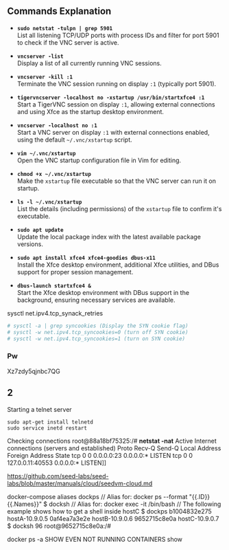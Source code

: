## Commands Explanation

- **`sudo netstat -tulpn | grep 5901`**  
  List all listening TCP/UDP ports with process IDs and filter for port 5901 to check if the VNC server is active.

- **`vncserver -list`**  
  Display a list of all currently running VNC sessions.

- **`vncserver -kill :1`**  
  Terminate the VNC session running on display `:1` (typically port 5901).

- **`tigervncserver -localhost no -xstartup /usr/bin/startxfce4 :1`**  
  Start a TigerVNC session on display `:1`, allowing external connections and using Xfce as the startup desktop environment.

- **`vncserver -localhost no :1`**  
  Start a VNC server on display `:1` with external connections enabled, using the default `~/.vnc/xstartup` script.

- **`vim ~/.vnc/xstartup`**  
  Open the VNC startup configuration file in Vim for editing.

- **`chmod +x ~/.vnc/xstartup`**  
  Make the `xstartup` file executable so that the VNC server can run it on startup.

- **`ls -l ~/.vnc/xstartup`**  
  List the details (including permissions) of the `xstartup` file to confirm it's executable.

- **`sudo apt update`**  
  Update the local package index with the latest available package versions.

- **`sudo apt install xfce4 xfce4-goodies dbus-x11`**  
  Install the Xfce desktop environment, additional Xfce utilities, and DBus support for proper session management.

- **`dbus-launch startxfce4 &`**  
  Start the Xfce desktop environment with DBus support in the background, ensuring necessary services are available.

sysctl net.ipv4.tcp_synack_retries

```zsh
# sysctl -a | grep syncookies (Display the SYN cookie flag)
# sysctl -w net.ipv4.tcp_syncookies=0 (turn off SYN cookie)
# sysctl -w net.ipv4.tcp_syncookies=1 (turn on SYN cookie)
```

### Pw
Xz7zdy5qjnbc7QG

## 2

Starting a telnet server

```
sudo apt-get install telnetd
sudo service inetd restart
```

Checking connections
root@88a18bf75325:/# **netstat -nat**
Active Internet connections (servers and established)
Proto Recv-Q Send-Q Local Address           Foreign Address         State
tcp        0      0 0.0.0.0:23              0.0.0.0:*               LISTEN
tcp        0      0 127.0.0.11:40553        0.0.0.0:*               LISTEN]]

https://github.com/seed-labs/seed-labs/blob/master/manuals/cloud/seedvm-cloud.md


docker-compose aliases
dockps // Alias for: docker ps --format "{{.ID}} {{.Names}}"
$ docksh <id> // Alias for: docker exec -it <id> /bin/bash
// The following example shows how to get a shell inside hostC
$ dockps
b1004832e275 hostA-10.9.0.5
0af4ea7a3e2e hostB-10.9.0.6
9652715c8e0a hostC-10.9.0.7
$ docksh 96
root@9652715c8e0a:/#

docker ps -a SHOW EVEN NOT RUNNING CONTAINERS 
show 